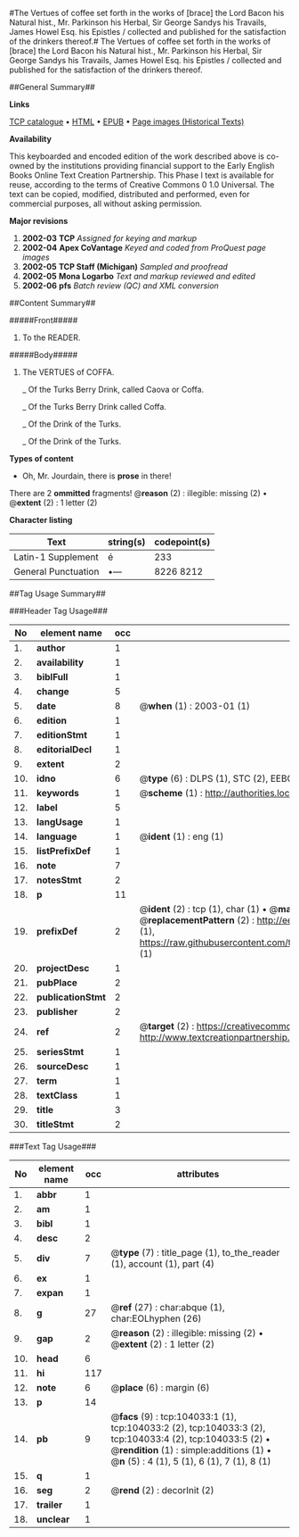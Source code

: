 #The Vertues of coffee set forth in the works of [brace] the Lord Bacon his Natural hist., Mr. Parkinson his Herbal, Sir George Sandys his Travails, James Howel Esq. his Epistles / collected and published for the satisfaction of the drinkers thereof.#
The Vertues of coffee set forth in the works of [brace] the Lord Bacon his Natural hist., Mr. Parkinson his Herbal, Sir George Sandys his Travails, James Howel Esq. his Epistles / collected and published for the satisfaction of the drinkers thereof.

##General Summary##

**Links**

[TCP catalogue](http://www.ota.ox.ac.uk/tcp/)  • 
[HTML](http://tei.it.ox.ac.uk/tcp/Texts-HTML/free/A37/A37385.html)  • 
[EPUB](http://tei.it.ox.ac.uk/tcp/Texts-EPUB/free/A37/A37385.epub) • 
[Page images (Historical Texts)](https://data.historicaltexts.jisc.ac.uk/view?pubId=eebo-15599033e&pageId=eebo-15599033e-104033-1)

**Availability**

This keyboarded and encoded edition of the
	       work described above is co-owned by the institutions
	       providing financial support to the Early English Books
	       Online Text Creation Partnership. This Phase I text is
	       available for reuse, according to the terms of Creative
	       Commons 0 1.0 Universal. The text can be copied,
	       modified, distributed and performed, even for
	       commercial purposes, all without asking permission.

**Major revisions**

1. __2002-03__ __TCP__ *Assigned for keying and markup*
1. __2002-04__ __Apex CoVantage__ *Keyed and coded from ProQuest page images*
1. __2002-05__ __TCP Staff (Michigan)__ *Sampled and proofread*
1. __2002-05__ __Mona Logarbo__ *Text and markup reviewed and edited*
1. __2002-06__ __pfs__ *Batch review (QC) and XML conversion*

##Content Summary##

#####Front#####

1. To the READER.

#####Body#####

1. The VERTUES of COFFA.

    _ Of the Turks Berry Drink, called Caova or Coffa.

    _ Of the Turks Berry Drink called Coffa.

    _ Of the Drink of the Turks.

    _ Of the Drink of the Turks.

**Types of content**

  * Oh, Mr. Jourdain, there is **prose** in there!

There are 2 **ommitted** fragments! 
 @__reason__ (2) : illegible: missing (2)  •  @__extent__ (2) : 1 letter (2)

**Character listing**


|Text|string(s)|codepoint(s)|
|---|---|---|
|Latin-1 Supplement|é|233|
|General Punctuation|•—|8226 8212|

##Tag Usage Summary##

###Header Tag Usage###

|No|element name|occ|attributes|
|---|---|---|---|
|1.|__author__|1||
|2.|__availability__|1||
|3.|__biblFull__|1||
|4.|__change__|5||
|5.|__date__|8| @__when__ (1) : 2003-01 (1)|
|6.|__edition__|1||
|7.|__editionStmt__|1||
|8.|__editorialDecl__|1||
|9.|__extent__|2||
|10.|__idno__|6| @__type__ (6) : DLPS (1), STC (2), EEBO-CITATION (1), OCLC (1), VID (1)|
|11.|__keywords__|1| @__scheme__ (1) : http://authorities.loc.gov/ (1)|
|12.|__label__|5||
|13.|__langUsage__|1||
|14.|__language__|1| @__ident__ (1) : eng (1)|
|15.|__listPrefixDef__|1||
|16.|__note__|7||
|17.|__notesStmt__|2||
|18.|__p__|11||
|19.|__prefixDef__|2| @__ident__ (2) : tcp (1), char (1)  •  @__matchPattern__ (2) : ([0-9\-]+):([0-9IVX]+) (1), (.+) (1)  •  @__replacementPattern__ (2) : http://eebo.chadwyck.com/downloadtiff?vid=$1&page=$2 (1), https://raw.githubusercontent.com/textcreationpartnership/Texts/master/tcpchars.xml#$1 (1)|
|20.|__projectDesc__|1||
|21.|__pubPlace__|2||
|22.|__publicationStmt__|2||
|23.|__publisher__|2||
|24.|__ref__|2| @__target__ (2) : https://creativecommons.org/publicdomain/zero/1.0/ (1), http://www.textcreationpartnership.org/docs/. (1)|
|25.|__seriesStmt__|1||
|26.|__sourceDesc__|1||
|27.|__term__|1||
|28.|__textClass__|1||
|29.|__title__|3||
|30.|__titleStmt__|2||


###Text Tag Usage###

|No|element name|occ|attributes|
|---|---|---|---|
|1.|__abbr__|1||
|2.|__am__|1||
|3.|__bibl__|1||
|4.|__desc__|2||
|5.|__div__|7| @__type__ (7) : title_page (1), to_the_reader (1), account (1), part (4)|
|6.|__ex__|1||
|7.|__expan__|1||
|8.|__g__|27| @__ref__ (27) : char:abque (1), char:EOLhyphen (26)|
|9.|__gap__|2| @__reason__ (2) : illegible: missing (2)  •  @__extent__ (2) : 1 letter (2)|
|10.|__head__|6||
|11.|__hi__|117||
|12.|__note__|6| @__place__ (6) : margin (6)|
|13.|__p__|14||
|14.|__pb__|9| @__facs__ (9) : tcp:104033:1 (1), tcp:104033:2 (2), tcp:104033:3 (2), tcp:104033:4 (2), tcp:104033:5 (2)  •  @__rendition__ (1) : simple:additions (1)  •  @__n__ (5) : 4 (1), 5 (1), 6 (1), 7 (1), 8 (1)|
|15.|__q__|1||
|16.|__seg__|2| @__rend__ (2) : decorInit (2)|
|17.|__trailer__|1||
|18.|__unclear__|1||
